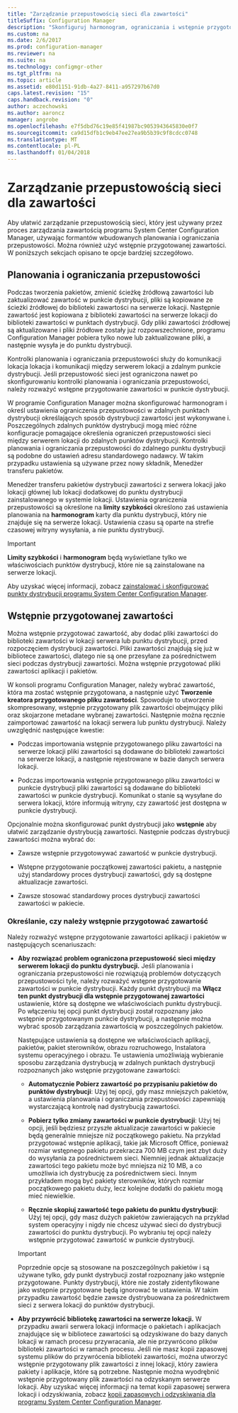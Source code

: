 ```yaml
---
title: "Zarządzanie przepustowością sieci dla zawartości"
titleSuffix: Configuration Manager
description: "Skonfiguruj harmonogram, ograniczania i wstępnie przygotowanej zawartości programu System Center Configuration Manager."
ms.custom: na
ms.date: 2/6/2017
ms.prod: configuration-manager
ms.reviewer: na
ms.suite: na
ms.technology: configmgr-other
ms.tgt_pltfrm: na
ms.topic: article
ms.assetid: e80d1151-91db-4a27-8411-a957297b67d0
caps.latest.revision: "15"
caps.handback.revision: "0"
author: aczechowski
ms.author: aaroncz
manager: angrobe
ms.openlocfilehash: e7f5dbd76c19e85f41987bc9053943645830e0f7
ms.sourcegitcommit: ca9d15dfb1c9eb47ee27ea9b5b39c9f8cdcc0748
ms.translationtype: MT
ms.contentlocale: pl-PL
ms.lasthandoff: 01/04/2018
---
```

# <a name="manage-network-bandwidth-for-content"></a>Zarządzanie przepustowością sieci dla zawartości
Aby ułatwić zarządzanie przepustowością sieci, który jest używany przez proces zarządzania zawartością programu System Center Configuration Manager, używając formantów wbudowanych planowania i ograniczania przepustowości. Można również użyć wstępnie przygotowanej zawartości. W poniższych sekcjach opisano te opcje bardziej szczegółowo.

##  <a name="BKMK_PlanningForThrottling"></a>Planowania i ograniczania przepustowości  

 Podczas tworzenia pakietów, zmienić ścieżkę źródłową zawartości lub zaktualizować zawartość w punkcie dystrybucji, pliki są kopiowane ze ścieżki źródłowej do biblioteki zawartości na serwerze lokacji. Następnie zawartość jest kopiowana z biblioteki zawartości na serwerze lokacji do biblioteki zawartości w punktach dystrybucji. Gdy pliki zawartości źródłowej są aktualizowane i pliki źródłowe zostały już rozpowszechnione, programu Configuration Manager pobiera tylko nowe lub zaktualizowane pliki, a następnie wysyła je do punktu dystrybucji.

 Kontrolki planowania i ograniczania przepustowości służy do komunikacji lokacja lokacja i komunikacji między serwerem lokacji a zdalnym punkcie dystrybucji. Jeśli przepustowość sieci jest ograniczona nawet po skonfigurowaniu kontrolki planowania i ograniczania przepustowości, należy rozważyć wstępne przygotowanie zawartości w punkcie dystrybucji.  

 W programie Configuration Manager można skonfigurować harmonogram i określ ustawienia ograniczenia przepustowości w zdalnych punktach dystrybucji określających sposób dystrybucji zawartości jest wykonywane i. Poszczególnych zdalnych punktów dystrybucji mogą mieć różne konfiguracje pomagające określenia ograniczeń przepustowości sieci między serwerem lokacji do zdalnych punktów dystrybucji. Kontrolki planowania i ograniczania przepustowości do zdalnego punktu dystrybucji są podobne do ustawień adresu standardowego nadawcy. W takim przypadku ustawienia są używane przez nowy składnik, Menedżer transferu pakietów.

 Menedżer transferu pakietów dystrybucji zawartości z serwera lokacji jako lokacji głównej lub lokacji dodatkowej do punktu dystrybucji zainstalowanego w systemie lokacji. Ustawienia ograniczenia przepustowości są określone na **limity szybkości** określono zaś ustawienia planowania na **harmonogram** karty dla punktu dystrybucji, który nie znajduje się na serwerze lokacji. Ustawienia czasu są oparte na strefie czasowej witryny wysyłania, a nie punktu dystrybucji.  

> [!IMPORTANT]  
>  **Limity szybkości** i **harmonogram** będą wyświetlane tylko we właściwościach punktów dystrybucji, które nie są zainstalowane na serwerze lokacji.  

Aby uzyskać więcej informacji, zobacz [zainstalować i skonfigurować punkty dystrybucji programu System Center Configuration Manager](/sccm/core/servers/deploy/configure/install-and-configure-distribution-points).  

##  <a name="BKMK_PrestagingContent"></a>Wstępnie przygotowanej zawartości  
 Można wstępnie przygotować zawartość, aby dodać pliki zawartości do biblioteki zawartości w lokacji serwera lub punktu dystrybucji, przed rozpoczęciem dystrybucji zawartości. Pliki zawartości znajdują się już w bibliotece zawartości, dlatego nie są one przesyłane za pośrednictwem sieci podczas dystrybucji zawartości. Można wstępnie przygotować pliki zawartości aplikacji i pakietów.  

W konsoli programu Configuration Manager, należy wybrać zawartość, która ma zostać wstępnie przygotowana, a następnie użyć **Tworzenie kreatora przygotowanego pliku zawartości**. Spowoduje to utworzenie skompresowany, wstępnie przygotowany plik zawartości obejmujący pliki oraz skojarzone metadane wybranej zawartości. Następnie można ręcznie zaimportować zawartość na lokacji serwera lub punktu dystrybucji. Należy uwzględnić następujące kwestie:  

-   Podczas importowania wstępnie przygotowanego pliku zawartości na serwerze lokacji pliki zawartości są dodawane do biblioteki zawartości na serwerze lokacji, a następnie rejestrowane w bazie danych serwera lokacji.  

-   Podczas importowania wstępnie przygotowanego pliku zawartości w punkcie dystrybucji pliki zawartości są dodawane do biblioteki zawartości w punkcie dystrybucji. Komunikat o stanie są wysyłane do serwera lokacji, które informują witryny, czy zawartość jest dostępna w punkcie dystrybucji.  

Opcjonalnie można skonfigurować punkt dystrybucji jako **wstępnie** aby ułatwić zarządzanie dystrybucją zawartości. Następnie podczas dystrybucji zawartości można wybrać do:  

-   Zawsze wstępnie przygotowywać zawartość w punkcie dystrybucji.  

-   Wstępne przygotowanie początkowej zawartości pakietu, a następnie użyj standardowy proces dystrybucji zawartości, gdy są dostępne aktualizacje zawartości.  

-   Zawsze stosować standardowy proces dystrybucji zawartości zawartości w pakiecie.  

###  <a name="BKMK_DetermineToPrestageContent"></a>Określanie, czy należy wstępnie przygotować zawartość  
 Należy rozważyć wstępne przygotowanie zawartości aplikacji i pakietów w następujących scenariuszach:  

-   **Aby rozwiązać problem ograniczona przepustowość sieci między serwerem lokacji do punktu dystrybucji.** Jeśli planowania i ograniczania przepustowości nie rozwiązują problemów dotyczących przepustowości tyle, należy rozważyć wstępne przygotowanie zawartości w punkcie dystrybucji. Każdy punkt dystrybucji ma **Włącz ten punkt dystrybucji dla wstępnie przygotowanej zawartości** ustawienie, które są dostępne we właściwościach punktu dystrybucji. Po włączeniu tej opcji punkt dystrybucji został rozpoznany jako wstępnie przygotowanym punkcie dystrybucji, a następnie można wybrać sposób zarządzania zawartością w poszczególnych pakietów.  

    Następujące ustawienia są dostępne we właściwościach aplikacji, pakietów, pakiet sterowników, obrazu rozruchowego, Instalatora systemu operacyjnego i obrazu. Te ustawienia umożliwiają wybieranie sposobu zarządzania dystrybucją w zdalnych punktach dystrybucji rozpoznanych jako wstępnie przygotowane zawartości:  

    -   **Automatycznie Pobierz zawartość po przypisaniu pakietów do punktów dystrybucji**: Użyj tej opcji, gdy masz mniejszych pakietów, a ustawienia planowania i ograniczania przepustowości zapewniają wystarczającą kontrolę nad dystrybucją zawartości.  

    -   **Pobierz tylko zmiany zawartości w punkcie dystrybucji**: Użyj tej opcji, jeśli będziesz przyszłe aktualizacje zawartości w pakiecie będą generalnie mniejsze niż początkowego pakietu. Na przykład przygotować wstępnie aplikacji, takie jak Microsoft Office, ponieważ rozmiar wstępnego pakietu przekracza 700 MB czym jest zbyt duży do wysyłania za pośrednictwem sieci. Niemniej jednak aktualizacje zawartości tego pakietu może być mniejsza niż 10 MB, a co umożliwia ich dystrybucję za pośrednictwem sieci. Innym przykładem mogą być pakiety sterowników, których rozmiar początkowego pakietu duży, lecz kolejne dodatki do pakietu mogą mieć niewielkie.  

    -   **Ręcznie skopiuj zawartość tego pakietu do punktu dystrybucji**: Użyj tej opcji, gdy masz dużych pakietów zawierających na przykład system operacyjny i nigdy nie chcesz używać sieci do dystrybucji zawartości do punktu dystrybucji. Po wybraniu tej opcji należy wstępnie przygotować zawartość w punkcie dystrybucji.  

    > [!IMPORTANT]  
    >  Poprzednie opcje są stosowane na poszczególnych pakietów i są używane tylko, gdy punkt dystrybucji został rozpoznany jako wstępnie przygotowane. Punkty dystrybucji, które nie zostały zidentyfikowane jako wstępnie przygotowane będą ignorować te ustawienia. W takim przypadku zawartość będzie zawsze dystrybuowana za pośrednictwem sieci z serwera lokacji do punktów dystrybucji.  

-   **Aby przywrócić bibliotekę zawartości na serwerze lokacji.** W przypadku awarii serwera lokacji informacje o pakietach i aplikacjach znajdujące się w bibliotece zawartości są odzyskiwane do bazy danych lokacji w ramach procesu przywracania, ale nie przywrócono plików biblioteki zawartości w ramach procesu. Jeśli nie masz kopii zapasowej systemu plików do przywrócenia biblioteki zawartości, można utworzyć wstępnie przygotowany plik zawartości z innej lokacji, który zawiera pakiety i aplikacje, które są potrzebne. Następnie można wyodrębnić wstępnie przygotowany plik zawartości na odzyskanym serwerze lokacji. Aby uzyskać więcej informacji na temat kopii zapasowej serwera lokacji i odzyskiwania, zobacz [kopii zapasowych i odzyskiwania dla programu System Center Configuration Manager](/sccm/protect/understand/backup-and-recovery).  
